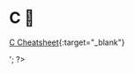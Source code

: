 # C 📖
[C Cheatsheet](https://github.com/venkat-ranganathan/projects/blob/gh-pages/Cheatsheet-c.pdf){:target="_blank"}
<?php
  $dir = '/absolute/path/to/my/directory/';
  $name = 'myPDF.pdf';
  exec("/bin/convert $dir$name $dir$name.png");
  print '<img src="$dir$name.png" />';
?>

